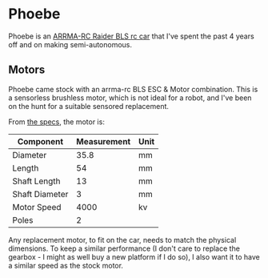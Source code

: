 # Phoebe

Phoebe is an [ARRMA-RC Raider BLS rc car](https://www.arrma-rc.com/rc-cars/latest/raider/bls) that I've spent the past 4 years off and on making semi-autonomous.

## Motors

Phoebe came stock with an arrma-rc BLS ESC & Motor combination. This is a sensorless brushless motor, which is not ideal for a robot, and I've been on the hunt for a suitable sensored replacement.

From [the specs](https://www.arrma-rc.com/power-systems/latest/bls), the motor is:

|Component      |Measurement|Unit|
|---------------|-----------|----|
|Diameter       | 35.8      | mm |
|Length         | 54        | mm |
|Shaft Length   | 13        | mm |
|Shaft Diameter | 3         | mm |
|Motor Speed    | 4000      | kv |
|Poles          | 2         |    |

Any replacement motor, to fit on the car, needs to match the physical dimensions. To keep a similar performance (I don't care to replace the gearbox - I might as well buy a new platform if I do so), I also want it to have a similar speed as the stock motor.

